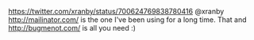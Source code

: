 https://twitter.com/xranby/status/700624769838780416 @xranby http://mailinator.com/ is the one I've been using for a long time. That and http://bugmenot.com/ is all you need :)